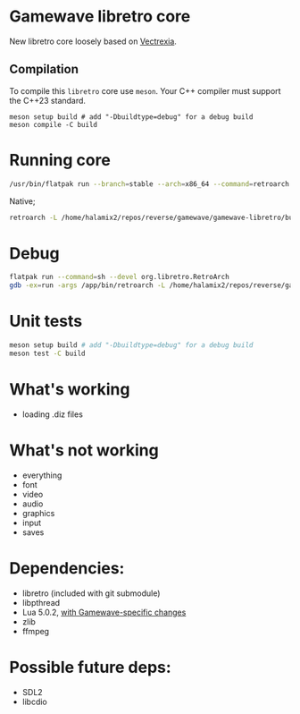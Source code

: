 # Gamewave libretro core

New libretro core loosely based on [Vectrexia](https://github.com/beardypig/vectrexia-emulator).

## Compilation

To compile this `libretro` core use `meson`. Your C++ compiler must support the C++23 standard.

```shell
meson setup build # add "-Dbuildtype=debug" for a debug build
meson compile -C build
```

# Running core

```bash
/usr/bin/flatpak run --branch=stable --arch=x86_64 --command=retroarch org.libretro.RetroArch -L /home/halamix2/repos/reverse/gamewave/gamewave-libretro/build/gamewave_libretro.so "/home/halamix2/repos/reverse/gamewave/games/Click! (USA)/gamewave.diz"
```

Native;

```bash
retroarch -L /home/halamix2/repos/reverse/gamewave/gamewave-libretro/build/gamewave_libretro.so "/home/halamix2/repos/reverse/gamewave/games/Click! (USA)/gamewave.diz"
```

# Debug

```bash
flatpak run --command=sh --devel org.libretro.RetroArch
gdb -ex=run -args /app/bin/retroarch -L /home/halamix2/repos/reverse/gamewave/gamewave-libretro/build/gamewave_libretro.so "/home/halamix2/repos/reverse/gamewave/games/Click! (USA)/gamewave.diz"
```

# Unit tests

```bash
meson setup build # add "-Dbuildtype=debug" for a debug build
meson test -C build
```

# What's working

- loading .diz files

# What's not working

- everything
- font
- video
- audio
- graphics
- input
- saves

# Dependencies:

- libretro (included with git submodule)
- libpthread
- Lua 5.0.2, [with Gamewave-specific changes](https://github.com/gamewavefans/lua_gamewave)
- zlib
- ffmpeg
<!-- - libyuv - included by Hunter -->

# Possible future deps:

- SDL2
- libcdio
